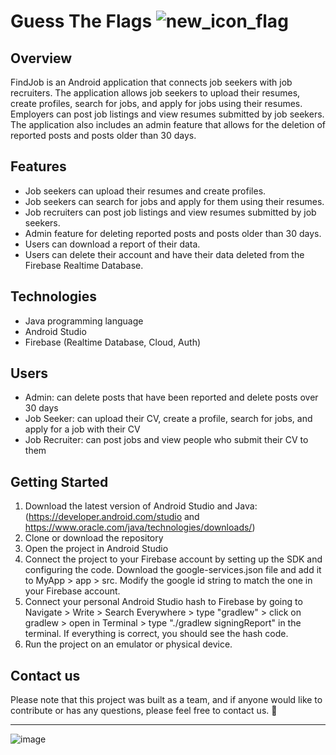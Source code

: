 # **Guess The Flags** ![new_icon_flag](https://user-images.githubusercontent.com/116579286/222563501-cddaf8ce-2f39-4cfe-962a-2d3f736846f3.png)

## Overview
FindJob is an Android application that connects job seekers with job recruiters. The application allows job seekers to upload their resumes, create profiles, search for jobs, and apply for jobs using their resumes. Employers can post job listings and view resumes submitted by job seekers. The application also includes an admin feature that allows for the deletion of reported posts and posts older than 30 days.

## Features
- Job seekers can upload their resumes and create profiles.
- Job seekers can search for jobs and apply for them using their resumes.
- Job recruiters can post job listings and view resumes submitted by job seekers.
- Admin feature for deleting reported posts and posts older than 30 days.
- Users can download a report of their data.
- Users can delete their account and have their data deleted from the Firebase Realtime Database.
##  Technologies
- Java programming language
- Android Studio
- Firebase (Realtime Database, Cloud, Auth)
## Users
- Admin: can delete posts that have been reported and delete posts over 30 days
- Job Seeker: can upload their CV, create a profile, search for jobs, and apply for a job with their CV
- Job Recruiter: can post jobs and view people who submit their CV to them
## Getting Started
1. Download the latest version of Android Studio and Java: 
(https://developer.android.com/studio 
and 
https://www.oracle.com/java/technologies/downloads/)
2. Clone or download the repository
3. Open the project in Android Studio
4. Connect the project to your Firebase account by setting up the SDK and configuring the code. Download the google-services.json file and add it to MyApp > app > src. Modify the google id string to match the one in your Firebase account.
5. Connect your personal Android Studio hash to Firebase by going to Navigate > Write > Search Everywhere > type "gradlew" > click on gradlew > open in Terminal > type "./gradlew signingReport" in the terminal. If everything is correct, you should see the hash code.
6. Run the project on an emulator or physical device.

## Contact us
Please note that this project was built as a team, and if anyone would like to contribute or has any questions, please feel free to contact us.  🙂


------------
![image](https://user-images.githubusercontent.com/81467919/212494505-2b2fd625-db0a-4feb-a14b-e3daa5232447.png)

